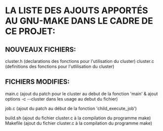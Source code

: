 # LA LISTE DES AJOUTS APPORTÉS AU GNU-MAKE DANS LE CADRE DE CE PROJET:

## NOUVEAUX FICHIERS:

cluster.h 	(declarations des fonctions pour l'utilisation du cluster)
cluster.c 	(definitions des fonctions pour l'utlilisation du cluster)

## FICHIERS MODIFIES:

main.c 		(ajout du patch pour le cluster au debut de la fonction 'main'
				& ajout options -c --cluster dans les usage au debut du fichier)

job.c 		(ajout du patch au début de la fonction 'child_execute_job')

build.sh 	(ajout du fichier cluster.c à la compilation du programme make)
Makefile	(ajout du fichier cluster.c à la compilation du programme make)
